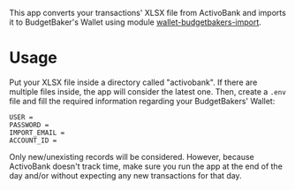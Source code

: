 This app converts your transactions' XLSX file from ActivoBank and imports it to BudgetBaker's Wallet using module [wallet-budgetbakers-import](https://github.com/josecoelhomelo/wallet-budgetbakers-import).

# Usage

Put your XLSX file inside a directory called "activobank". If there are multiple files inside, the app will consider the latest one. Then, create a `.env` file and fill the required information regarding your BudgetBakers' Wallet:

```env
USER =
PASSWORD =
IMPORT_EMAIL =
ACCOUNT_ID = 
```

Only new/unexisting records will be considered. However, because ActivoBank doesn't track time, make sure you run the app at the end of the day and/or without expecting any new transactions for that day.